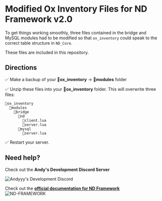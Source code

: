 # Modified Ox Inventory Files for ND Framework v2.0
To get things working smoothly, three files contained in the bridge and MySQL modules had to be modified so that `ox_inventory` could speak to the correct table structure in `ND_Core`.

These files are included in this repository. 

## Directions

✅ Make a backup of your 📂**ox_inventory** → 📂**modules** folder

✅ Unzip these files into your 📂**ox_inventory** folder. This will overwrite three files:

    📂ox_inventory
      📂modules
        📂bridge
          📂nd
            📄client.lua
            📄server.lua
          📂mysql
            📄server.lua

✅ Restart your server.

## Need help?
Check out the **Andy's Development Discord Server**

![Andyyy's Development Discord](https://discordapp.com/api/guilds/857672921912836116/widget.png?style=banner2)

Check out the [**official documentation for ND Framework**](https://ndcore.dev/)
![ND-FRAMEWORK](https://user-images.githubusercontent.com/86536434/193913064-01b8a9b4-97a2-4bd2-9f33-99f89558ac01.png)
